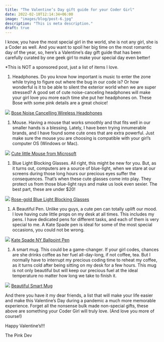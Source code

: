 ```yaml
---
title: "The Valentine’s Day gift guide for your Coder Girl"
date: 2022-02-10T12:14:34+06:00
image: "images/blog/post-6.jpg"
description: "This is meta description."
draft: true
---
```


I know, you have the most special girl in the world, she is not any girl, she is a Coder as well. And you want to spoil her big time on the most romantic day of the year, so, here’s a Valentine’s day gift guide that has been carefully curated by one geek girl to make your special day even better!

*This is NOT a sponsored post, just a list of items I love.

1. Headphones. Do you know how important is music to enter the zone while trying to figure out where the bug in our code is? Or how wonderful is it to be able to silent the exterior world when we are super stressed? A good set of cute noise-canceling headphones will make your girl love you more each time she put her headphones on. These Bose with some pink details are a great choice!

![](../../images/blog/Bose-Headphones.jpg)
[Bose Noise Cancelling Wireless Headphones](https://www.amazon.com/dp/B07X5F81JS/)

1. Mouse. Having a mouse that works smoothly and that fits well in our smaller hands is a blessing. Lately, I have been trying innumerable brands, and I have found some cute ones that are extra powerful. Just make sure the mouse you are choosing is compatible with your girl’s computer OS (Windows or Mac).

![](../../images/blog/Microsoft-Mouse.jpg)
[Cute little Mouse from Microsoft](https://www.amazon.com/dp/B07Y42F5VG/)

1. Blue Light Blocking Glasses. All right, this might be new for you. But, as it turns out, computers are a source of blue-light, when we stare at our screens during those long hours our precious eyes suffer the consequences. That’s when these cute glasses come into play. They protect us from those blue-light rays and make us look even sexier. The best part, these are under $20!

![](../../images/blog/Blue-light-glasses.jpg)
[Rose-gold Blue Light Blocking Glasses](https://www.amazon.com/dp/B07MZ31QC7/)

1. A Beautiful Pen. Unlike you guys, a cute pen can totally uplift our mood. I love having cute little props on my desk at all times. This includes my pens. I have dedicated pens for different tasks, and each of them is very special to me. A Kate Spade pen is ideal for some of the most special occasions, you could not be wrong.

![](../../images/blog/kate-spade-pen.jpg)
[Kate Spade NY Ballpoint Pen](https://www.amazon.com/Kate-Spade-New-York-Stylus/dp/B07M79TH34)

1. A smart mug. This could be a game-changer. If your girl codes, chances are she drinks coffee as her fuel all-day-long, if not coffee, tea. But I normally have to interrupt my precious coding time to reheat my coffee, as it turns cold after being sitting on my desk for a few hours. This mug is not only beautiful but will keep our precious fuel at the ideal temperature no matter how long we take to finish it.

![](../../images/blog/smart-mug.jpg)
[Beautiful Smart Mug](https://www.amazon.com/Ember-Temperature-Control-Mug-White/dp/B0773WG6NK)

And there you have it my dear friends, a list that will make your life easier and make this Valentine’s Day during a pandemic a much more memorable experience. Forget all the nonsense bulk made non-special gifts, these above are something your Coder Girl will truly love. (And love you more of course!)

Happy Valentine’s!!!


The Pink Dev

